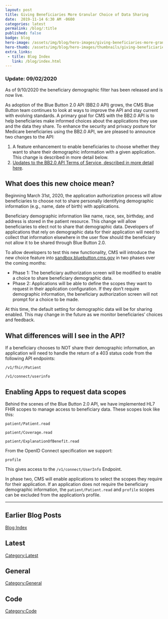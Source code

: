 ```yaml
---
layout: post
title: Giving Beneficiaries More Granular Choice of Data Sharing
date:  2019-11-14 6:30 AM -0600
categories: latest
permalink: /blog/:title
published: false
badge: blog
hero-image: /assets/img/blog/hero-images/giving-beneficiaries-more-granular-choice-of-data-sharing.jpg
hero-thumb: /assets/img/blog/hero-images/thumbnails/giving-beneficiaries-more-granular-choice-of-data-sharing.jpg
extra_links:
 - title: Blog Index
   link: /blog/index.html
---
```


<div class="ds-c-alert ds-c-alert--hide-icon ds-u-margin-bottom--2">
  <div class="ds-c-alert__body">
    <h3 class="ds-c-alert__heading">Update: 09/02/2020</h3>
    <p class="ds-c-alert__text">
      As of 9/10/2020 the beneficiary demographic filter has been released and is now live.
    </p>
  </div>
</div>

As adoption of the Blue Button 2.0 API (BB2.0 API) grows, the CMS Blue Button team continues to look at ways to improve the API and stay current with evolving standards. A primary goal for CMS with the BB2.0 API is to help beneficiaries make informed choices about the applications they use and the data they share. To enhance the security and privacy posture for Medicare beneficiaries using the BB2.0 API, we are pleased to announce two changes to the API:

1.	A feature enhancement to enable beneficiaries to choose whether they want to share their demographic information with a given application. This change is described in more detail below. 
2.	[Updates to the BB2.0 API Terms of Service, described in more detail here](/blog/ensuring-beneficiary-privacy-and-security-through-new-application-onboarding-requirements.html).

## What does this new choice mean?

Beginning March 31st, 2020, the application authorization process will allow beneficiaries to choose not to share personally identifying demographic information (e.g., name, date of birth) with applications.  

Beneficiary demographic information like name, race, sex, birthday, and address is stored in the patient resource. This change will allow beneficiaries to elect not to share that demographic data. Developers of applications that rely on demographic data for their application will need to collect that information elsewhere in the user flow should the beneficiary not allow it to be shared through Blue Button 2.0.

To allow developers to test this new functionality, CMS will introduce the new choice feature into [sandbox.bluebutton.cms.gov](https://sandbox.bluebutton.cms.gov) in two phases over the coming months:

- Phase 1: The beneficiary authorization screen will be modified to enable a choice to share beneficiary demographic data.
- Phase 2: Applications will be able to define the scopes they want to request in their application configuration. If they don’t require demographic information, the beneficiary authorization screen will not prompt for a choice to be made. 

At this time, the default setting for demographic data will be for sharing enabled. This may change in the future as we monitor beneficiaries’ choices and feedback.

## What differences will I see in the API?

If a beneficiary chooses to NOT share their demographic information, an application will need to handle the return of a 403 status code from the following API endpoints:

```
/v1/fhir/Patient
```

```
/v1/connect/userinfo
```

## Enabling Apps to request data scopes

Behind the scenes of the Blue Button 2.0 API, we have implemented HL7 FHIR scopes to manage access to beneficiary data. These scopes look like this:

```
patient/Patient.read
```

```
patient/Coverage.read
```

```
patient/ExplanationOfBenefit.read
```

From the OpenID Connect specification we support:

```
profile
```

This gives access to the `/v1/connect/UserInfo` Endpoint.

In phase two, CMS will enable applications to select the scopes they require for their application. If an application does not require the beneficiary demographic information, the `patient/Patient.read` and `profile` scopes can be excluded from the application’s profile.


---
## Earlier Blog Posts

[Blog Index](/blog/)

## Latest
[Category:Latest](/blog/category/latest.html)

## General
[Category:General](/blog/category/general.html)

## Code
[Category:Code](/blog/category/code.html)
